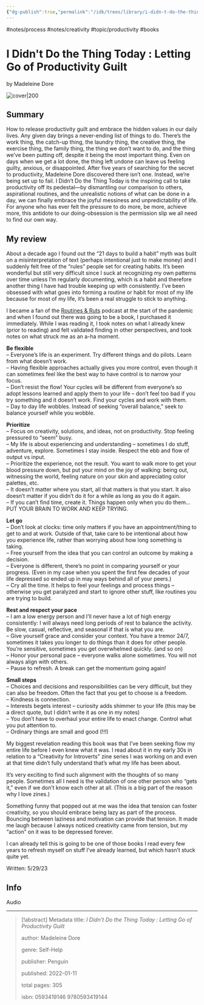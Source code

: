```yaml
---
{"dg-publish":true,"permalink":"/idk/trees/library/i-didn-t-do-the-thing-today/","created":"2024-12-14T13:03:08.680-05:00","updated":"2025-08-25T17:36:20.357-04:00"}
---
```


#notes/process #notes/creativity #topic/productivity #books
# I Didn't Do the Thing Today : Letting Go of Productivity Guilt
by Madeleine Dore

![cover|200](https://images1.penguinrandomhouse.com/cover/9780593419137)

## Summary
How to release productivity guilt and embrace the hidden values in our daily lives. Any given day brings a never-ending list of things to do. There’s the work thing, the catch-up thing, the laundry thing, the creative thing, the exercise thing, the family thing, the thing we don’t want to do, and the thing we’ve been putting off, despite it being the most important thing. Even on days when we get a lot done, the thing left undone can leave us feeling guilty, anxious, or disappointed. After five years of searching for the secret to productivity, Madeleine Dore discovered there isn’t one. Instead, we’re being set up to fail. I Didn’t Do the Thing Today is the inspiring call to take productivity off its pedestal—by dismantling our comparison to others, aspirational routines, and the unrealistic notions of what can be done in a day, we can finally embrace the joyful messiness and unpredictability of life. For anyone who has ever felt the pressure to do more, be more, achieve more, this antidote to our doing-obsession is the permission slip we all need to find our own way.

## My review
About a decade ago I found out the “21 days to build a habit” myth was built on a misinterpretation of text (perhaps intentional just to make money) and I suddenly felt free of the “rules” people set for creating habits. It’s been wonderful but still very difficult since I suck at recognizing my own patterns over time unless I’m regularly documenting, which is a habit and therefore another thing I have had trouble keeping up with consistently. I’ve been obsessed with what goes into forming a routine or habit for most of my life because for most of my life, it’s been a real struggle to stick to anything.

I became a fan of the [Routines & Ruts](https://extraordinaryroutines.com/podcast) podcast at the start of the pandemic and when I found out there was going to be a book, I purchased it immediately. While I was reading it, I took notes on what I already knew (prior to reading) and felt validated finding in other perspectives, and took notes on what struck me as an a-ha moment.

**Be flexible**  
– Everyone’s life is an experiment. Try different things and do pilots. Learn from what doesn’t work.  
– Having flexible approaches actually gives you more control, even though it can sometimes feel like the best way to have control is to narrow your focus.  
– Don’t resist the flow! Your cycles will be different from everyone’s so adopt lessons learned and apply them to your life – don’t feel too bad if you try something and it doesn’t work. Find your cycles and work with them.  
– Day to day life wobbles. Instead of seeking “overall balance,” seek to balance yourself while you wobble.

**Prioritize**  
– Focus on creativity, solutions, and ideas, not on productivity. Stop feeling pressured to “seem” busy.  
– My life is about experiencing and understanding – sometimes I do stuff, adventure, explore. Sometimes I stay inside. Respect the ebb and flow of output vs input.  
– Prioritize the experience, not the result. You want to walk more to get your blood pressure down, but put your mind on the joy of walking: being out, witnessing the world, feeling nature on your skin and appreciating color palettes, etc.  
– It doesn’t matter where you start, all that matters is that you start. It also doesn’t matter if you didn’t do it for a while as long as you do it again.  
– If you can’t find time, create it. Things happen only when you do them… PUT YOUR BRAIN TO WORK AND KEEP TRYING.

**Let go**  
– Don’t look at clocks: time only matters if you have an appointment/thing to get to and at work. Outside of that, take care to be intentional about how you experience life, rather than worrying about how long something is taking.  
– Free yourself from the idea that you can control an outcome by making a decision.  
– Everyone is different, there’s no point in comparing yourself or your progress. (Even in my case when you spent the first few decades of your life depressed so ended up in may ways behind all of your peers.)  
– Cry all the time. It helps to feel your feelings and process things – otherwise you get paralyzed and start to ignore other stuff, like routines you are trying to build.

**Rest and respect your pace**  
– I am a low energy person and I’ll never have a lot of high energy consistently: I will always need long periods of rest to balance the activity. Be slow, casual, reflective, and seasonal if that is what you are.  
– Give yourself grace and consider your context. You have a tremor 24/7, sometimes it takes you longer to do things than it does for other people. You’re sensitive, sometimes you get overwhelmed quickly. (and so on)  
– Honor your personal pace – everyone walks alone sometimes. You will not always align with others.  
– Pause to refresh. A break can get the momentum going again!

**Small steps**  
– Choices and decisions and responsibilities can be very difficult, but they can also be freedom. Often the fact that you get to choose is a freedom.  
– Kindness is connection.  
– Interests begets interest – curiosity adds shimmer to your life (this may be a direct quote, but I didn’t write it as one in my notes)  
– You don’t have to overhaul your entire life to enact change. Control what you put attention to.  
– Ordinary things are small and good (!!!)

My biggest revelation reading this book was that I’ve been seeking flow my entire life before I even knew what it was. I read about it in my early 30s in relation to a “Creativity for Introverts” zine series I was working on and even at that time didn’t fully understand that’s what my life has been about.

It’s very exciting to find such alignment with the thoughts of so many people. Sometimes all I need is the validation of one other person who “gets it,” even if we don’t know each other at all. (This is a big part of the reason why I love zines.)

Something funny that popped out at me was the idea that tension can foster creativity, so you should embrace being lazy as part of the process. Bouncing between laziness and motivation can provide that tension. It made me laugh because I always noticed creativity came from tension, but my “action” on it was to be depressed forever.

I can already tell this is going to be one of those books I read every few years to refresh myself on stuff I’ve already learned, but which hasn’t stuck quite yet.

Written: 5/29/23

## Info
Audio

---

> [!abstract] Metadata
> title: *I Didn't Do the Thing Today : Letting Go of Productivity Guilt*
> 
> author: Madeleine Dore
> 
> genre: Self-Help
> 
> publisher: Penguin
> 
> published: 2022-01-11
> 
> total pages: 305
> 
> isbn: 0593419146 9780593419144
